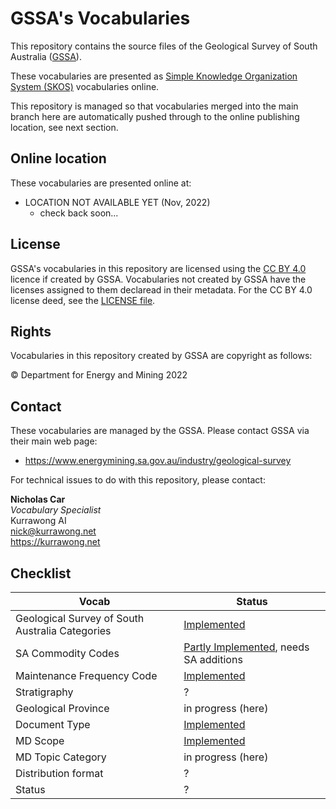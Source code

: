 # GSSA's Vocabularies

This repository contains the source files of the Geological Survey of South Australia ([GSSA](https://www.energymining.sa.gov.au/industry/geological-survey)). 

These vocabularies are presented as [Simple Knowledge Organization System (SKOS)](https://www.w3.org/TR/skos-reference/) vocabularies online. 

This repository is managed so that vocabularies merged into the main branch here are automatically pushed through to the online publishing location, see next section.

## Online location

These vocabularies are presented online at:

* LOCATION NOT AVAILABLE YET (Nov, 2022)
    * check back soon...

## License  
GSSA's vocabularies in this repository are licensed using the [CC BY 4.0](https://creativecommons.org/licenses/by/4.0/) licence if created by GSSA. Vocabularies not created by GSSA have the licenses assigned to them declaread in their metadata. For the CC BY 4.0 license deed, see the [LICENSE file](LICENSE).

## Rights

Vocabularies in this repository created by GSSA are copyright as follows:

&copy; Department for Energy and Mining 2022

## Contact

These vocabularies are managed by the GSSA. Please contact GSSA via their main web page:

* <https://www.energymining.sa.gov.au/industry/geological-survey>

For technical issues to do with this repository, please contact:

**Nicholas Car**  
_Vocabulary Specialist_  
Kurrawong AI  
<nick@kurrawong.net>  
<https://kurrawong.net>

## Checklist

**Vocab** | **Status**
--- | ---
Geological Survey of South Australia Categories | [Implemented](https://prezcli.azurewebsites.net/vocab/gssa-categories)
SA Commodity Codes | [Partly Implemented](https://prezcli.azurewebsites.net/vocab/commodity-codes), needs SA additions
Maintenance Frequency Code | [Implemented](https://prezcli.azurewebsites.net/vocab/MD_MaintenanceFrequencyCode)
Stratigraphy | ?
Geological Province | in progress (here)
Document Type | [Implemented](https://prezcli.azurewebsites.net/vocab/gssa-doc-types)
MD Scope | [Implemented](https://prezcli.azurewebsites.net/vocab/MD_ScopeCode)
MD Topic Category | in progress (here)
Distribution format | ?
Status | ?
